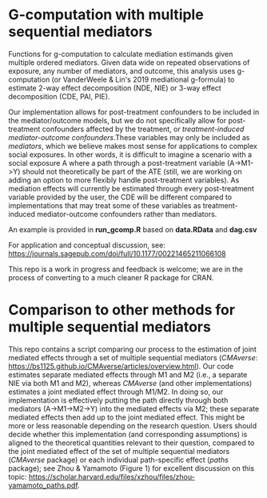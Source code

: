 # G-computation with multiple sequential mediators
Functions for g-computation to calculate mediation estimands given multiple ordered mediators. Given data wide on repeated observations of exposure, any number of mediators, and outcome, this analysis uses g-computation (or VanderWeele & Lin's 2019 mediational g-formula) to estimate 2-way effect decomposition (NDE, NIE) or 3-way effect decomposition (CDE, PAI, PIE). 

Our implementation allows for post-treatment confounders to be included in the mediator/outcome models, but we do not specifically allow for post-treatment confounders affected by the treatment, or _treatment-induced mediator-outcome confounders_.These variables may only be included as _mediators_, which we believe makes most sense for applications to complex social exposures. In other words, it is difficult to imagine a scenario with a social exposure A where a path through a post-treatment variable (A->M1->Y) should not theoretically be part of the ATE (still, we are working on adding an option to more flexibly handle post-treatment variables). As mediation effects will currently be estimated through every post-treatment variable provided by the user, the CDE will be different compared to implementations that may treat some of these variables as treatment-induced mediator-outcome confounders rather than mediators.

An example is provided in __run_gcomp.R__ based on __data.RData__ and __dag.csv__ 

For application and conceptual discussion, see: https://journals.sagepub.com/doi/full/10.1177/00221465211066108

This repo is a work in progress and feedback is welcome; we are in the process of converting to a much cleaner R package for CRAN. 

# Comparison to other methods for multiple sequential mediators
This repo contains a script comparing our process to the estimation of joint mediated effects through a set of multiple sequential mediators (_CMAverse_: https://bs1125.github.io/CMAverse/articles/overview.html). Our code estimates separate mediated effects through M1 and M2 (i.e., a separate NIE via both M1 and M2), whereas _CMAverse_ (and other implementations) estimates a joint mediated effect through M1/M2. In doing so, our implementation is effectively putting the path directly through both mediators (A->M1->M2->Y) into the mediated effects via M2; these separate mediated effects then add up to the joint mediated effect. This might be more or less reasonable depending on the research question. Users should decide whether this implementation (and corresponding assumptions) is aligned to the theoretical quantities relevant to their question, compared to the joint mediated effect of the set of multiple sequential mediators (_CMAverse_ package) or each individual path-specific effect (_paths_ package); see Zhou & Yamamoto (Figure 1) for excellent discussion on this topic: https://scholar.harvard.edu/files/xzhou/files/zhou-yamamoto_paths.pdf.
